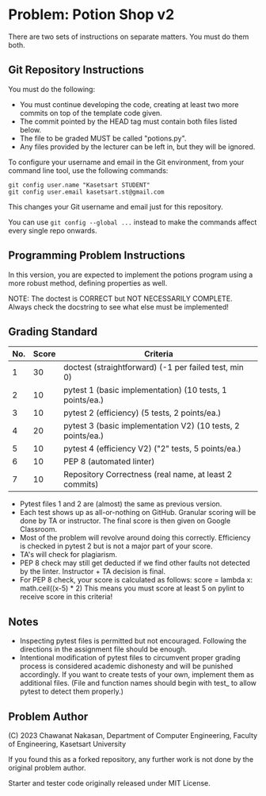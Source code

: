 # Problem: Potion Shop v2

There are two sets of instructions on separate matters. You must do them both.

## Git Repository Instructions

You must do the following:

* You must continue developing the code, creating at least two more commits on
  top of the template code given.
* The commit pointed by the HEAD tag must contain both files listed below.
* The file to be graded MUST be called "potions.py".
* Any files provided by the lecturer can be left in, but they will be ignored.

To configure your username and email in the Git environment, from your command
line tool, use the following commands:

```
git config user.name "Kasetsart STUDENT"
git config user.email kasetsart.st@gmail.com
```

This changes your Git username and email just for this repository.

You can use `git config --global ...` instead to make the commands affect
every single repo onwards.

## Programming Problem Instructions

In this version, you are expected to implement the potions program using
a more robust method, defining properties as well.

NOTE: The doctest is CORRECT but NOT NECESSARILY COMPLETE. Always check the
docstring to see what else must be implemented!

## Grading Standard

  No. | Score | Criteria
 ---- | ----- | ---------
   1  |   30  | doctest (straightforward) (-1 per failed test, min 0)
   2  |   10  | pytest 1 (basic implementation) (10 tests, 1 points/ea.)
   3  |   10  | pytest 2 (efficiency) (5 tests, 2 points/ea.)
   4  |   20  | pytest 3 (basic implementation V2) (10 tests, 2 points/ea.)
   5  |   10  | pytest 4 (efficiency V2) ("2" tests, 5 points/ea.)
   6  |   10  | PEP 8 (automated linter)
   7  |   10  | Repository Correctness (real name, at least 2 commits)

* Pytest files 1 and 2 are (almost) the same as previous version.
* Each test shows up as all-or-nothing on GitHub. Granular scoring will be
  done by TA or instructor. The final score is then given on Google Classroom.
* Most of the problem will revolve around doing this correctly. Efficiency
  is checked in pytest 2 but is not a major part of your score.
* TA's will check for plagiarism.
* PEP 8 check may still get deducted if we find other faults not detected by
  the linter. Instructor + TA decision is final.
* For PEP 8 check, your score is calculated as follows:
    score = lambda x: math.ceil((x-5) * 2)
  This means you must score at least 5 on pylint to receive score in this
  criteria!

## Notes

* Inspecting pytest files is permitted but not encouraged. Following the
  directions in the assignment file should be enough.
* Intentional modification of pytest files to circumvent proper grading process
  is considered academic dishonesty and will be punished accordingly.
  If you want to create tests of your own, implement them as additional files.
  (File and function names should begin with test_ to allow pytest to detect
  them properly.)

## Problem Author

(C) 2023 Chawanat Nakasan, Department of Computer Engineering,
Faculty of Engineering, Kasetsart University

If you found this as a forked repository, any further work is not done by the
original problem author.

Starter and tester code originally released under MIT License.

